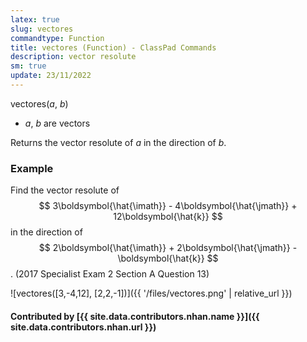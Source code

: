 ```yaml
---
latex: true
slug: vectores
commandtype: Function
title: vectores (Function) - ClassPad Commands
description: vector resolute
sm: true
update: 23/11/2022
---
```


vectores(*a*, *b*)

- *a*, *b* are vectors

Returns the vector resolute of *a* in the direction of *b*.

### Example

Find the vector resolute of $$ 3\boldsymbol{\hat{\imath}} - 4\boldsymbol{\hat{\jmath}} + 12\boldsymbol{\hat{k}} $$ in the direction of
$$ 2\boldsymbol{\hat{\imath}} + 2\boldsymbol{\hat{\jmath}} - \boldsymbol{\hat{k}} $$. (2017 Specialist Exam 2 Section A Question 13)

![vectores([3,-4,12], [2,2,-1])]({{ '/files/vectores.png' | relative_url }})

#### Contributed by [{{ site.data.contributors.nhan.name }}]({{ site.data.contributors.nhan.url }})